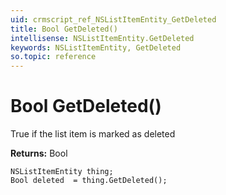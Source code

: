 ```yaml
---
uid: crmscript_ref_NSListItemEntity_GetDeleted
title: Bool GetDeleted()
intellisense: NSListItemEntity.GetDeleted
keywords: NSListItemEntity, GetDeleted
so.topic: reference
---
```


# Bool GetDeleted()

True if the list item is marked as deleted

**Returns:** Bool

```crmscript
NSListItemEntity thing;
Bool deleted  = thing.GetDeleted();
```

